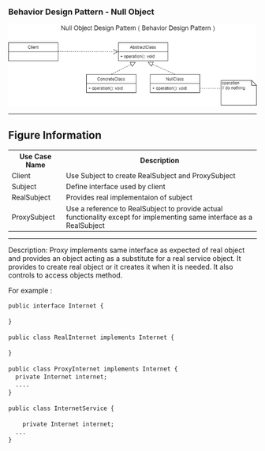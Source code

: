 ### Behavior Design Pattern - Null Object

![Image description](https://github.com/Rapter1990/Design-Pattern-Examples-in-Java/blob/master/images/nullobject.png)

<hr>
<h2>Figure Information</h2>

<table>
  <tr>
    <th>Use Case Name</th>
    <th>Description</th>
  </tr>
  <tr>
    <td>Client</td>
    <td>Use Subject to create RealSubject and ProxySubject</td>
  </tr>
  <tr>
    <td>Subject</td>
    <td>Define interface used by client</td>
  </tr>
  <tr>
    <td>RealSubject</td>
    <td>Provides real implementaion of subject</td>
  </tr>
  <tr>
    <td>ProxySubject</td>
    <td>Use a reference to RealSubject to provide actual functionality except for implementing same interface as a RealSubject</td>
  </tr>
  
</table>

<hr>
Description:
Proxy implements same interface as expected of real object and provides an object acting as a substitute for a real service object. It provides to create real object or it creates it when it is needed. It also controls to access objects method.  

For example :

```
public interface Internet { 

} 

public class RealInternet implements Internet { 

}

public class ProxyInternet implements Internet {
  private Internet internet;
  ....
}

public class InternetService {

	private Internet internet;
  ...
}


```
